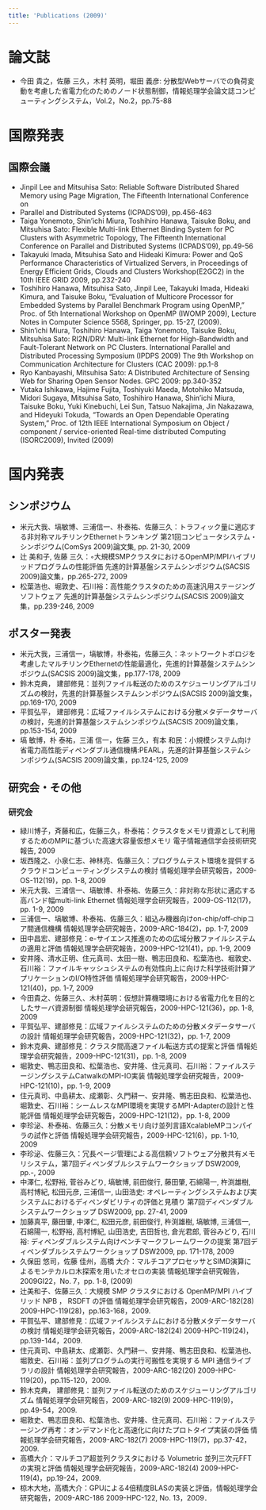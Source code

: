 ```yaml
---
title: 'Publications (2009)'
---
```


# 論文誌

- 今田 貴之，佐藤 三久，木村 英明，堀田 義彦: 分散型Webサーバでの負荷変動を考慮した省電力化のためのノード状態制御，情報処理学会論文誌コンピューティングシステム，Vol.2，No.2，pp.75-88


# 国際発表
## 国際会議
- Jinpil Lee and Mitsuhisa Sato: Reliable Software Distributed Shared Memory using Page Migration, The Fifteenth International Conference on
- Parallel and Distributed Systems (ICPADS’09), pp.456-463
- Taiga Yonemoto, Shin’ichi Miura, Toshihiro Hanawa, Taisuke Boku, and Mitsuhisa Sato: Flexible Multi-link Ethernet Binding System for PC Clusters
with Asymmetric Topology, The Fifteenth International Conference on
Parallel and Distributed Systems (ICPADS’09), pp.49-56
- Takayuki Imada, Mitsuhisa Sato and Hideaki Kimura: Power and QoS Performance Characteristics of Virtualized Servers, in Proceedings of Energy Efficient Grids, Clouds and Clusters Workshop(E2GC2) in the 10th IEEE GRID 2009, pp.232-240
- Toshihiro Hanawa, Mitsuhisa Sato, Jinpil Lee, Takayuki Imada, Hideaki Kimura, and Taisuke Boku,
“Evaluation of Multicore Processor for Embedded Systems by
Parallel Benchmark Program using OpenMP,” Proc. of 5th International
Workshop on OpenMP (IWOMP 2009), Lecture Notes in Computer Science 5568, Springer, pp. 15-27, (2009).
- Shin’ichi Miura, Toshihiro Hanawa, Taiga Yonemoto, Taisuke Boku, Mitsuhisa Sato: RI2N/DRV: Multi-link Ethernet for High-Bandwidth and Fault-Tolerant Network on PC Clusters. International Parallel and Distributed Processing Symposium (IPDPS 2009) The 9th Workshop on Communication Architecture for Clusters (CAC 2009): pp.1-8
- Ryo Kanbayashi, Mitsuhisa Sato: A Distributed Architecture of Sensing Web for Sharing Open Sensor Nodes. GPC 2009: pp.340-352
- Yutaka Ishikawa, Hajime Fujita, Toshiyuki Maeda, Motohiko Matsuda, Midori Sugaya, Mitsuhisa Sato, Toshihiro Hanawa, Shin’ichi Miura, Taisuke Boku, Yuki Kinebuchi, Lei Sun, Tatsuo Nakajima, Jin Nakazawa, and Hideyuki Tokuda, “Towards an Open Dependable Operating System,” Proc. of 12th IEEE International Symposium on Object / component / service-oriented Real-time distributed Computing (ISORC2009), Invited (2009)

# 国内発表
## シンポジウム

- 米元大我、塙敏博、三浦信一、朴泰祐、佐藤三久：トラフィック量に適応する非対称マルチリンクEthernetトランキング 第21回コンピュータシステム・シンポジウム(ComSys 2009)論文集, pp. 21-30, 2009
- 辻 美和子, 佐藤 三久：◦大規模SMPクラスタにおけるOpenMP/MPIハイブリッドプログラムの性能評価 先進的計算基盤システムシンポジウム(SACSIS 2009)論文集，pp.265-272, 2009
- 松葉浩也、堀敦史、石川裕：高性能クラスタのための高速汎用ステージングソフトウェア 先進的計算基盤システムシンポジウム(SACSIS 2009)論文集，pp.239-246, 2009

## ポスター発表

- 米元大我，三浦信一，塙敏博，朴泰祐，佐藤三久：ネットワークトポロジを考慮したマルチリンクEthernetの性能最適化，先進的計算基盤システムシンポジウム(SACSIS 2009)論文集，pp.177-178, 2009
- 鈴木克典， 建部修見：並列ファイル転送のためのスケジューリングアルゴリズムの検討，先進的計算基盤システムシンポジウム(SACSIS 2009)論文集，pp.169-170, 2009
- 平賀弘平， 建部修見：広域ファイルシステムにおける分散メタデータサーバの検討，先進的計算基盤システムシンポジウム(SACSIS 2009)論文集，pp.153-154, 2009
- 塙 敏博，朴 泰祐，三浦 信一，佐藤 三久，有本 和民：小規模システム向け省電力高性能ディペンダブル通信機構:PEARL，先進的計算基盤システムシンポジウム(SACSIS 2009)論文集，pp.124-125, 2009


## 研究会・その他
### 研究会

- 緑川博子，斉藤和広，佐藤三久，朴泰祐：クラスタをメモリ資源として利用するためのMPIに基づいた高速大容量仮想メモリ 電子情報通信学会技術研究報告, 2009
- 坂西隆之、小泉仁志、神林亮、佐藤三久：プログラムテスト環境を提供するクラウドコンピューティングシステムの検討 情報処理学会研究報告，2009-OS-112(19)，pp. 1-8, 2009
- 米元大我、三浦信一、塙敏博、朴泰祐、佐藤三久：非対称な形状に適応する高バンド幅multi-link Ethernet 情報処理学会研究報告，2009-OS-112(17)，pp. 1-9, 2009
- 三浦信一、塙敏博、朴泰祐、佐藤三久：組込み機器向けon-chip/off-chipコア間通信機構 情報処理学会研究報告，2009-ARC-184(2)，pp. 1-7, 2009
- 田中昌宏、建部修見：e-サイエンス推進のための広域分散ファイルシステムの適用と評価 情報処理学会研究報告，2009-HPC-121(41)，pp. 1-9, 2009
- 安井隆、清水正明、住元真司、太田一樹、鴨志田良和、松葉浩也、堀敦史、石川裕：ファイルキャッシュシステムの有効性向上に向けた科学技術計算アプリケーションのI/O特性評価 情報処理学会研究報告，2009-HPC-121(40)，pp. 1-7, 2009
- 今田貴之、佐藤三久、木村英明：仮想計算機環境における省電力化を目的としたサーバ資源制御 情報処理学会研究報告，2009-HPC-121(36)，pp. 1-8, 2009
- 平賀弘平、建部修見：広域ファイルシステムのための分散メタデータサーバの設計 情報処理学会研究報告，2009-HPC-121(32)，pp. 1-7, 2009
- 鈴木克典、建部修見：クラスタ間高速ファイル転送方式の提案と評価 情報処理学会研究報告，2009-HPC-121(31)，pp. 1-8, 2009
- 堀敦史、鴨志田良和、松葉浩也、安井隆、住元真司、石川裕：ファイルステージングシステムCatwalkのMPI-IO実装 情報処理学会研究報告，2009-HPC-121(10)，pp. 1-9, 2009
- 住元真司、中島耕太、成瀬彰、久門耕一、安井隆、鴨志田良和、松葉浩也、堀敦史、石川裕：シームレスなMPI環境を実現するMPI-Adapterの設計と性能評価 情報処理学会研究報告，2009-HPC-121(12)，pp. 1-8, 2009
- 李珍泌、朴泰祐、佐藤三久：分散メモリ向け並列言語XcalableMPコンパイラの試作と評価 情報処理学会研究報告，2009-HPC-121(6)，pp. 1-10, 2009
- 李珍泌、佐藤三久：冗長ページ管理による高信頼ソフトウェア分散共有メモリシステム，第7回ディペンダブルシステムワークショップ DSW2009, pp.-, 2009
- 中澤仁, 松野裕, 菅谷みどり, 塙敏博, 前田俊行, 藤田肇, 石綿陽一, 杵渕雄樹, 高村博紀, 松田元彦, 三浦信一, 山田浩史: オペレーティングシステムおよび実システムにおけるディペンダビリティの評価と見積り 第7回ディペンダブルシステムワークショップ DSW2009, pp. 27-41, 2009
- 加藤真平, 藤田肇, 中澤仁, 松田元彦, 前田俊行, 杵渕雄樹, 塙敏博, 三浦信一, 石綿陽一, 松野裕, 高村博紀, 山田浩史, 吉田哲也, 倉光君郎, 菅谷みどり, 石川裕: ディペンダブルシステム向けベンチマークフレームワークの提案 第7回ディペンダブルシステムワークショップ DSW2009, pp. 171-178, 2009
- 久保田 悠司，佐藤 佳州，高橋 大介：マルチコアプロセッサとSIMD演算によるモンテカルロ木探索を用いたオセロの実装 情報処理学会研究報告，2009GI22，No. 7，pp. 1-8, (2009)
- 辻美和子、佐藤三久：大規模 SMP クラスタにおける OpenMP/MPI ハイブリッド NPB ， RSDFT の評価 情報処理学会研究報告，2009-ARC-182(28) 2009-HPC-119(28)，pp.163-168，2009.
- 平賀弘平、建部修見：広域ファイルシステムにおける分散メタデータサーバの検討 情報処理学会研究報告，2009-ARC-182(24) 2009-HPC-119(24)，pp.139-144，2009.
- 住元真司、中島耕太、成瀬彰、久門耕一、安井隆、鴨志田良和、松葉浩也、堀敦史、石川裕：並列プログラムの実行可搬性を実現する MPI 通信ライブラリの設計 情報処理学会研究報告，2009-ARC-182(20) 2009-HPC-119(20)，pp.115-120，2009.
- 鈴木克典， 建部修見：並列ファイル転送のためのスケジューリングアルゴリズム 情報処理学会研究報告，2009-ARC-182(9) 2009-HPC-119(9)，pp.49-54，2009.
- 堀敦史、鴨志田良和、松葉浩也、安井隆、住元真司、石川裕：ファイルステージング再考：オンデマンド化と高速化に向けたプロトタイプ実装の評価 情報処理学会研究報告，2009-ARC-182(7) 2009-HPC-119(7)，pp.37-42，2009.
- 高橋大介：マルチコア超並列クラスタにおける Volumetric 並列三次元FFTの実現と評価 情報処理学会研究報告，2009-ARC-182(4) 2009-HPC-119(4)，pp.19-24，2009.
- 椋木大地，高橋大介：GPUによる4倍精度BLASの実装と評価，情報処理学会研究報告，2009-ARC-186
2009-HPC-122, No. 13，2009．
